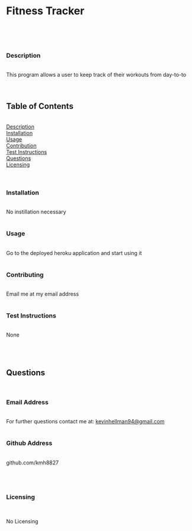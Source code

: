 # Fitness Tracker <img align="right" src=" ">
&nbsp;  
&nbsp;  
&nbsp;  
### Description  
&nbsp;  
This program allows a user to keep track of their workouts from day-to-to  
&nbsp;  
&nbsp;  
## Table of Contents  
&nbsp;  
[Description](#description)  
[Installation](#installation)  
[Usage](#usage)  
[Contribution](#contributing)  
[Test Instructions](#test-instructions)  
[Questions](#questions)  
[Licensing](#licensing)  
&nbsp;  
&nbsp;  
### Installation  
&nbsp;  
No instillation necessary  
&nbsp;  
### Usage  
&nbsp;  
Go to the deployed heroku application and start using it  
&nbsp;  
### Contributing  
&nbsp;  
Email me at my email address  
&nbsp;  
### Test Instructions  
&nbsp;  
None  
&nbsp;  
&nbsp;  
&nbsp;  
## Questions  
&nbsp;  
### Email Address  
&nbsp;  
For further questions contact me at: kevinhellman94@gmail.com  
&nbsp;  
### Github Address  
&nbsp;  
github.com/kmh8827  
&nbsp;  
&nbsp;  
&nbsp;  
### Licensing  
&nbsp;  
    
No Licensing